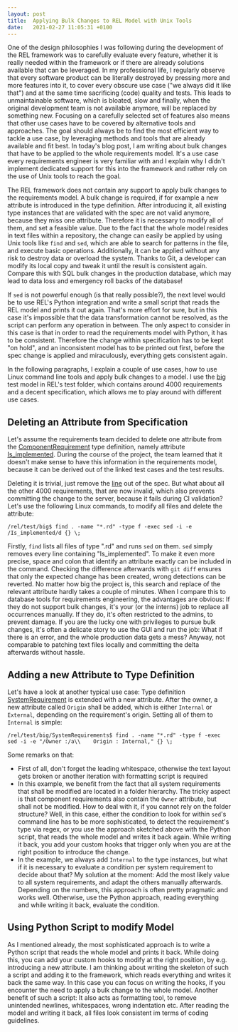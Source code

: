 ```yaml
---
layout: post
title:  Applying Bulk Changes to REL Model with Unix Tools
date:   2021-02-27 11:05:31 +0100
---
```


One of the design philosophies I was following during the development of the REL framework was to carefully evaluate every feature, whether it is really needed within the framework or if there are already solutions available that can be leveraged. In my professional life, I regularly observe that every software product can be literally destroyed by pressing more and more features into it, to cover every obscure use case ("we always did it like that") and at the same time sacrificing (code) quality and tests. This leads to unmaintainable software, which is bloated, slow and finally, when the original development team is not available anymore, will be replaced by something new. Focusing on a carefully selected set of features also means that other use cases have to be covered by alternative tools and approaches. The goal should always be to find the most efficient way to tackle a use case, by leveraging methods and tools that are already available and fit best. In today's blog post, I am writing about bulk changes that have to be applied to the whole requirements model. It's a use case every requirements engineer is very familiar with and I explain why I didn't implement dedicated support for this into the framework and rather rely on the use of Unix tools to reach the goal.

The REL framework does not contain any support to apply bulk changes to the requirements model. A bulk change is required, if for example a new attribute is introduced in the type definition. After introducing it, all existing type instances that are validated with the spec are not valid anymore, because they miss one attribute. Therefore it is necessary to modify all of them, and set a feasible value. Due to the fact that the whole model resides in text files within a repository, the change can easily be applied by using Unix tools like `find` and `sed`, which are able to search for patterns in the file, and execute basic operations. Additionally, it can be applied without any risk to destroy data or overload the system. Thanks to Git, a developer can modify its local copy and tweak it until the result is consistent again. Compare this with SQL bulk changes in the production database, which may lead to data loss and emergency roll backs of the database!

If `sed` is not powerful enough (is that really possible?), the next level would be to use REL's Python integration and write a small script that reads the REL model and prints it out again. That's more effort for sure, but in this case it's impossible that the data transformation cannot be resolved, as the script can perform any operation in between. The only aspect to consider in this case is that in order to read the requirements model with Python, it has to be consistent. Therefore the change within specification has to be kept "on hold", and an inconsistent model has to be printed out first, before the spec change is applied and miraculously, everything gets consistent again.

In the following paragraphs, I explain a couple of use cases, how to use Linux command line tools and apply bulk changes to a model. I use the [big](https://github.com/sscit/rel/tree/main/test/big) test model in REL's test folder, which contains around 4000 requirements and a decent specification, which allows me to play around with different use cases.

## Deleting an Attribute from Specification 

Let's assume the requirements team decided to delete one attribute from the [ComponentRequirement](https://github.com/sscit/rel/blob/main/test/big/spec.rs#L22) type definition, namely attribute [Is_implemented](https://github.com/sscit/rel/blob/main/test/big/spec.rs#L39). During the course of the project, the team learned that it doesn't make sense to have this information in the requirements model, because it can be derived out of the linked test cases and the test results.

Deleting it is trivial, just remove the [line](https://github.com/sscit/rel/blob/main/test/big/spec.rs#L39) out of the spec. But what about all the other 4000 requirements, that are now invalid, which also prevents committing the change to the server, because it fails during CI validation? Let's use the following Linux commands, to modify all files and delete the attribute:

```
/rel/test/big$ find . -name "*.rd" -type f -exec sed -i -e /Is_implemented/d {} \;
```

Firstly, `find` lists all files of type ".rd" and runs `sed` on them. `sed` simply removes every line containing "Is_implemented". To make it even more precise, space and colon that identify an attribute exactly can be included in the command. Checking the difference afterwards with `git diff` ensures that only the expected change has been created, wrong detections can be reverted. No matter how big the project is, this search and replace of the relevant attribute hardly takes a couple of minutes. When I compare this to database tools for requirements engineering, the advantages are obvious: If they do not support bulk changes, it's your (or the interns) job to replace all occurrences manually. If they do, it's often restricted to the admins, to prevent damage. If you are the lucky one with privileges to pursue bulk changes, it's often a delicate story to use the GUI and run the job: What if there is an error, and the whole production data gets a mess? Anyway, not comparable to patching text files locally and committing the delta afterwards without hassle.

## Adding a new Attribute to Type Definition

Let's have a look at another typical use case: Type definition [SystemRequirement](https://github.com/sscit/rel/blob/main/test/big/spec.rs#L3) is extended with a new attribute. After the owner, a new attribute called `Origin` shall be added, which is either `Internal` or `External`, depending on the requirement's origin. Setting all of them to `Internal` is simple:

```
/rel/test/big/SystemRequirements$ find . -name "*.rd" -type f -exec sed -i -e "/Owner :/a\\    Origin : Internal," {} \;
``` 

Some remarks on that:
- First of all, don't forget the leading whitespace, otherwise the text layout gets broken or another iteration with formatting script is required
- In this example, we benefit from the fact that all system requirements that shall be modified are located in a folder hierarchy. The tricky aspect is that component requirements also contain the `Owner` attribute, but shall not be modified. How to deal with it, if you cannot rely on the folder structure? Well, in this case, either the condition to look for within `sed`'s command line has to be more sophisticated, to detect the requirement's type via regex, or you use the approach sketched above with the Python script, that reads the whole model and writes it back again. While writing it back, you add your custom hooks that trigger only when you are at the right position to introduce the change.
- In the example, we always add `Internal` to the type instances, but what if it is necessary to evaluate a condition per system requirement to decide about that? My solution at the moment: Add the most likely value to all system requirements, and adapt the others manually afterwards. Depending on the numbers, this approach is often pretty pragmatic and works well. Otherwise, use the Python approach, reading everything and while writing it back, evaluate the condition.

## Using Python Script to modify Model

As I mentioned already, the most sophisticated approach is to write a Python script that reads the whole model and prints it back. While doing this, you can add your custom hooks to modify at the right position, by e.g. introducing a new attribute. I am thinking about writing the skeleton of such a script and adding it to the framework, which reads everything and writes it back the same way. In this case you can focus on writing the hooks, if you encounter the need to apply a bulk change to the whole model. Another benefit of such a script: It also acts as formatting tool, to remove unintended newlines, whitespaces, wrong indentation etc. After reading the model and writing it back, all files look consistent im terms of coding guidelines.
